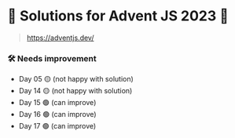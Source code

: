 # 🎄 Solutions for Advent JS 2023 🎄

> https://adventjs.dev/

### 🛠️ Needs improvement

- Day 05 🟡 (not happy with solution)
- Day 14 🟡 (not happy with solution)
- Day 15 🟢 (can improve)
- Day 16 🟢 (can improve)
- Day 17 🟢 (can improve)
